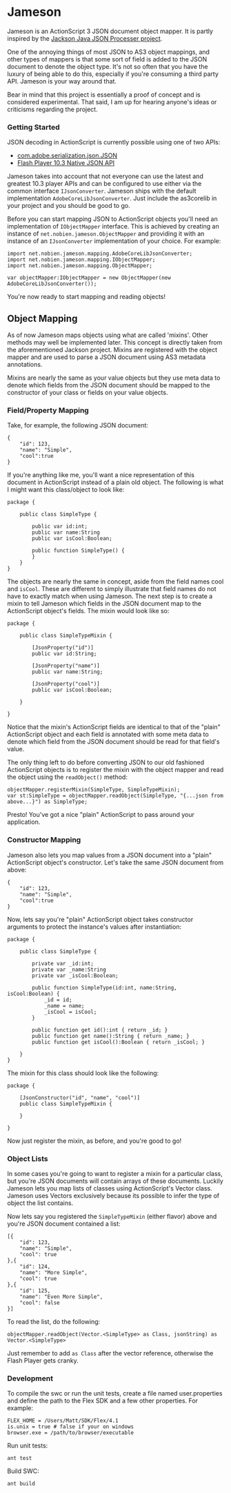 # Jameson

Jameson is an ActionScript 3 JSON document object mapper. It is partly inspired by the [Jackson Java JSON Processer project](http://jackson.codehaus.org/). 

One of the annoying things of most JSON to AS3 object mappings, and other types of mappers is that some sort of field is added to the JSON document to denote the object type. It's not so often that you have the luxury of being able to do this, especially if you're consuming a third party API. Jameson is your way around that. 

Bear in mind that this project is essentially a proof of concept and is considered experimental. That said, I am up for hearing anyone's ideas or criticisms regarding the project. 

### Getting Started

JSON decoding in ActionScript is currently possible using one of two APIs:

* [com.adobe.serialization.json.JSON](https://github.com/mikechambers/as3corelib)
* [Flash Player 10.3 Native JSON API](http://blog.infrared5.com/2011/07/working-with-native-json-in-flash-player-11/)

Jameson takes into account that not everyone can use the latest and greatest 10.3 player APIs and can be configured to use either via the common interface `IJsonConverter`. Jameson ships with the default implementation `AdobeCoreLibJsonConverter`. Just include the as3corelib in your project and you should be good to go.

Before you can start mapping JSON to ActionScript objects you'll need an implementation of `IObjectMapper` interface. This is achieved by creating an instance of `net.nobien.jameson.ObjectMapper` and providing it with an instance of an  `IJsonConverter` implementation of your choice. For example:

    import net.nobien.jameson.mapping.AdobeCoreLibJsonConverter;
    import net.nobien.jameson.mapping.IObjectMapper;
    import net.nobien.jameson.mapping.ObjectMapper;
    
    var objectMapper:IObjectMapper = new ObjectMapper(new AdobeCoreLibJsonConverter());

You're now ready to start mapping and reading objects!

## Object Mapping

As of now Jameson maps objects using what are called 'mixins'. Other methods may well be implemented later. This concept is directly taken from the aforementioned Jackson project. Mixins are registered with the object mapper and are used to parse a JSON document using AS3 metadata annotations.

Mixins are nearly the same as your value objects but they use meta data to denote which fields from the JSON document should be mapped to the constructor of your class or fields on your value objects.

### Field/Property Mapping

Take, for example, the following JSON document:

    {
        "id": 123, 
        "name": "Simple", 
        "cool":true
    }

If you're anything like me, you'll want a nice representation of this document in ActionScript instead of a plain old object. The following is what I might want this class/object to look like:

    package {
        
        public class SimpleType {
        
            public var id:int;
            public var name:String
            public var isCool:Boolean;
        
            public function SimpleType() {
            }
        }
    }

The objects are nearly the same in concept, aside from the field names cool and `isCool`. These are different to simply illustrate that field names do not have to exactly match when using Jameson. The next step is to create a mixin to tell Jameson which fields in the JSON document map to the ActionScript object's fields. The mixin would look like so:

    package {
    
        public class SimpleTypeMixin {
        
            [JsonProperty("id")]
            public var id:String;
        
            [JsonProperty("name")]
            public var name:String;
        
            [JsonProperty("cool")]
            public var isCool:Boolean;
        
        }
    
    }
    
Notice that the mixin's ActionScript fields are identical to that of the "plain" ActionScript object and each field is annotated with some meta data to denote which field from the JSON document should be read for that field's value.

The only thing left to do before converting JSON to our old fashioned ActionScript objects is to register the mixin with the object mapper and read the object using the `readObject()` method:
    
    objectMapper.registerMixin(SimpleType, SimpleTypeMixin);
    var st:SimpleType = objectMapper.readObject(SimpleType, "{...json from above...}") as SimpleType;
    
Presto! You've got a nice "plain" ActionScript to pass around your application. 

### Constructor Mapping

Jameson also lets you map values from a JSON document into a "plain" ActionScript object's constructor. Let's take the same JSON document from above:

    {
        "id": 123, 
        "name": "Simple", 
        "cool":true
    }

Now, lets say you're "plain" ActionScript object takes constructor arguments to protect the instance's values after instantiation:

    package {
        
        public class SimpleType {
        
            private var _id:int;
            private var _name:String
            private var _isCool:Boolean;
        
            public function SimpleType(id:int, name:String, isCool:Boolean) {
                _id = id;
                _name = name;
                _isCool = isCool;
            }
            
            public function get id():int { return _id; }
            public function get name():String { return _name; }
            public function get isCool():Boolean { return _isCool; }
            
        }
    }
    
The mixin for this class should look like the following:

    package {
    
        [JsonConstructor("id", "name", "cool")]
        public class SimpleTypeMixin {
        
        }
        
    }
    
Now just register the mixin, as before, and you're good to go!

### Object Lists

In some cases you're going to want to register a mixin for a particular class, but you're JSON documents will contain arrays of these documents. Luckily Jameson lets you map lists of classes using ActionScript's Vector class. Jameson uses Vectors exclusively because its possible to infer the type of object the list contains. 

Now lets say you registered the `SimpleTypeMixin` (either flavor) above and you're JSON document contained a list:

    [{
        "id": 123, 
        "name": "Simple", 
        "cool": true
    },{
        "id": 124, 
        "name": "More Simple", 
        "cool": true
    },{
        "id": 125, 
        "name": "Even More Simple", 
        "cool": false
    }]
    
To read the list, do the following:

    objectMapper.readObject(Vector.<SimpleType> as Class, jsonString) as Vector.<SimpleType>
      
Just remember to add `as Class` after the vector reference, otherwise the Flash Player gets cranky.

### Development

To compile the swc or run the unit tests, create a file named user.properties and define the path to the Flex SDK and a few other properties. For example:

    FLEX_HOME = /Users/Matt/SDK/Flex/4.1
    is.unix = true # false if your on windows
    browser.exe = /path/to/browser/executable

Run unit tests:

    ant test

Build SWC:

    ant build


